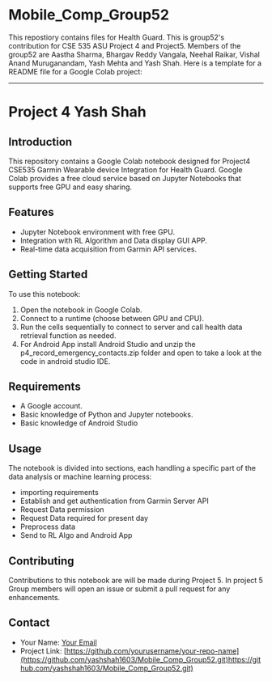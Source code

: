 # Mobile_Comp_Group52
This repostiory contains files for Health Guard. This is group52's contribution for CSE 535 ASU Project 4 and Project5. Members of the group52 are Aastha Sharma, Bhargav Reddy Vangala, Neehal Raikar, Vishal Anand Muruganandam, Yash Mehta and Yash Shah. 
Here is a template for a README file for a Google Colab project:

---
# Project 4 Yash Shah

## Introduction
This repository contains a Google Colab notebook designed for Project4 CSE535 Garmin Wearable device Integration for Health Guard. Google Colab provides a free cloud service based on Jupyter Notebooks that supports free GPU and easy sharing.

## Features
- Jupyter Notebook environment with free GPU.
- Integration with RL Algorithm and Data display GUI APP.
- Real-time data acquisition from Garmin API services.

## Getting Started
To use this notebook:
1. Open the notebook in Google Colab.
2. Connect to a runtime (choose between GPU and CPU).
3. Run the cells sequentially to connect to server and call health data retrieval function as needed.
4. For Android App install Android Studio and unzip the p4_record_emergency_contacts.zip folder and open to take a look at the code in android studio IDE.


## Requirements
- A Google account.
- Basic knowledge of Python and Jupyter notebooks.
- Basic knowledge of Android Studio

## Usage
The notebook is divided into sections, each handling a specific part of the data analysis or machine learning process:
- importing requirements
- Establish and get authentication from Garmin Server API
- Request Data permission
- Request Data required for present day 
- Preprocess data
- Send to RL Algo and Android App

## Contributing
Contributions to this notebook are will be made during Project 5. In project 5 Group members will open an issue or submit a pull request for any enhancements.

## Contact
- Your Name: [Your Email](mailto:yshah35@asu.edu)
- Project Link: [https://github.com/yourusername/your-repo-name](https://github.com/yashshah1603/Mobile_Comp_Group52.git)https://github.com/yashshah1603/Mobile_Comp_Group52.git)

